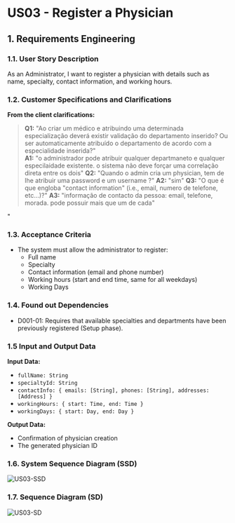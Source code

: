 # US03 - Register a Physician

## 1. Requirements Engineering

### 1.1. User Story Description
As an Administrator, I want to register a physician with details such as name, specialty, contact information, and working hours.

### 1.2. Customer Specifications and Clarifications
**From the client clarifications:**
> **Q1:** "Ao criar um médico e atribuindo uma determinada especialização deverá existir validação do departamento inserido? Ou ser automaticamente atribuído o departamento de acordo com a especialidade inserida?"   
> **A1:** "o administrador pode atribuir qualquer departmaneto e qualquer especilaidade existente. o sistema não deve forçar uma correlação direta entre os dois"
> **Q2:** "Quando o admin cria um physician, tem de lhe atribuir uma password e um username ?"
> **A2:** "sim"
> **Q3:** "O que é que engloba "contact information" (i.e., email, numero de telefone, etc...)?"
> **A3:** "informação de contacto da pessoa: email, telefone, morada. pode possuir mais que um de cada"

"
### 1.3. Acceptance Criteria
* The system must allow the administrator to register:
    * Full name
    * Specialty
    * Contact information (email and phone number)
    * Working hours (start and end time, same for all weekdays)
    * Working Days


### 1.4. Found out Dependencies
* D001-01: Requires that available specialties and departments have been previously registered (Setup phase).

### 1.5 Input and Output Data
**Input Data:**
- `fullName: String`
- `specialtyId: String`
- `contactInfo: { emails: [String], phones: [String], addresses: [Address] }`
- `workingHours: { start: Time, end: Time }`
- `workingDays: { start: Day, end: Day }`


**Output Data:**
- Confirmation of physician creation
- The generated physician ID

### 1.6. System Sequence Diagram (SSD)
![US03-SSD](US03-SSD.svg)

### 1.7. Sequence Diagram (SD)
![US03-SD](US03-SD.svg)
